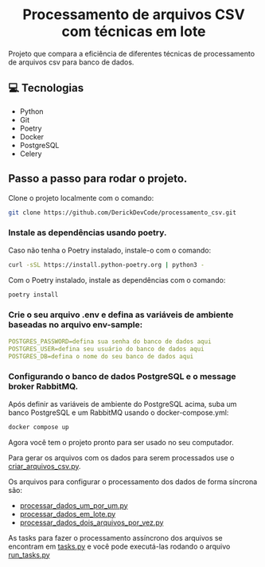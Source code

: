 <h1 align="center" style="font-weight: bold;">Processamento de arquivos CSV com técnicas em lote</h1>

Projeto que compara a eficiência de diferentes técnicas de processamento de arquivos csv para banco de dados.

<h2 id="tech">💻 Tecnologias</h2>

- Python
- Git
- Poetry
- Docker
- PostgreSQL
- Celery

## Passo a passo para rodar o projeto.

Clone o projeto localmente com o comando:

  ```bash
  git clone https://github.com/DerickDevCode/processamento_csv.git
  ```

### Instale as dependências usando poetry.

Caso não tenha o Poetry instalado, instale-o com o comando:

  ```bash
  curl -sSL https://install.python-poetry.org | python3 -
  ```

Com o Poetry instalado, instale as dependências com o comando:

  ```bash
  poetry install
  ```

### Crie o seu arquivo .env e defina as variáveis de ambiente baseadas no arquivo env-sample:

  ```yaml
  POSTGRES_PASSWORD=defina sua senha do banco de dados aqui
  POSTGRES_USER=defina seu usuário do banco de dados aqui
  POSTGRES_DB=defina o nome do seu banco de dados aqui
  ```

### Configurando o banco de dados PostgreSQL e o message broker RabbitMQ.

Após definir as variáveis de ambiente do PostgreSQL acima, suba um banco PostgreSQL e um RabbitMQ usando o
docker-compose.yml:

  ```bash
  docker compose up
  ```

Agora você tem o projeto pronto para ser usado no seu computador.

Para gerar os arquivos com os dados para serem processados use o [criar_arquivos_csv.py](criar_arquivos_csv.py).

Os arquivos para configurar o processamento dos dados de forma síncrona são:

- [processar_dados_um_por_um.py](processar_dados_um_por_um.py)
- [processar_dados_em_lote.py](processar_dados_em_lote.py)
- [processar_dados_dois_arquivos_por_vez.py](processar_dados_dois_arquivos_por_vez.py)

As tasks para fazer o processamento assíncrono dos arquivos se encontram em [tasks.py](tasks.py) e você pode executá-las
rodando o arquivo [run_tasks.py](run_tasks.py)
